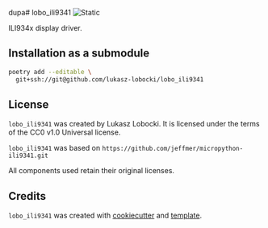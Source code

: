dupa# lobo_ili9341 ![Static](https://img.shields.io/badge/wieprz-nerw-pink?style=for-the-badge&labelColor=midnightblue)

ILI934x display driver.

## Installation as a submodule

```bash
poetry add --editable \
  git+ssh://git@github.com/lukasz-lobocki/lobo_ili9341
```

## License

`lobo_ili9341` was created by Lukasz Lobocki. It is licensed under the terms of the CC0 v1.0 Universal license.

`lobo_ili9341` was based on `https://github.com/jeffmer/micropython-ili9341.git`

All components used retain their original licenses.

## Credits

`lobo_ili9341` was created with [cookiecutter](https://cookiecutter.readthedocs.io/en/latest/) and [template](https://github.com/lukasz-lobocki/py-pkgs-cookiecutter).
